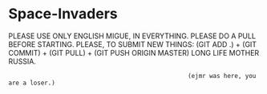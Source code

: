 # Space-Invaders
PLEASE USE ONLY ENGLISH MIGUE, IN EVERYTHING.
PLEASE DO A PULL BEFORE STARTING.
PLEASE, TO SUBMIT NEW THINGS: (GIT ADD .) + (GIT COMMIT) + (GIT PULL) + (GIT PUSH ORIGIN MASTER)
LONG LIFE MOTHER RUSSIA. 



                                                      (ejmr was here, you are a loser.)
